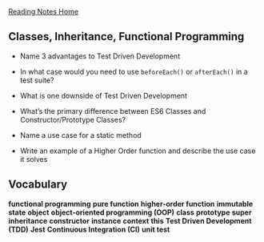 [Reading Notes Home](https://d-d-wolfe.github.io/reading-notes/)

## Classes, Inheritance, Functional Programming

- Name 3 advantages to Test Driven Development


- In what case would you need to use `beforeEach()` or `afterEach()` in a test suite?


- What is one downside of Test Driven Development


- What’s the primary difference between ES6 Classes and Constructor/Prototype Classes?


- Name a use case for a static method


- Write an example of a Higher Order function and describe the use case it solves

## Vocabulary

**functional programming**
**pure function**
**higher-order function**
**immutable state**
**object**
**object-oriented programming (OOP)**
**class**
**prototype**
**super**
**inheritance**
**constructor**
**instance**
**context**
**this**
**Test Driven Development (TDD)**
**Jest**
**Continuous Integration (CI)**
**unit test**